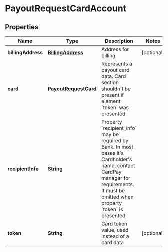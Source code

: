 
# PayoutRequestCardAccount

## Properties
Name | Type | Description | Notes
------------ | ------------- | ------------- | -------------
**billingAddress** | [**BillingAddress**](BillingAddress.md) | Address for billing |  [optional]
**card** | [**PayoutRequestCard**](PayoutRequestCard.md) | Represents a payout card data. Card section shouldn&#39;t be present if element &#x60;token&#x60; was presented. | 
**recipientInfo** | **String** | Property &#x60;recipient_info&#x60; may be required by Bank. In most cases it&#39;s Cardholder&#39;s name, contact CardPay manager for requirements. It must be omitted when property &#x60;token&#x60; is presented | 
**token** | **String** | Card token value, used instead of a card data |  [optional]




